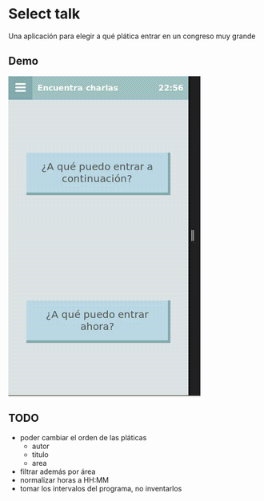 # Select talk

Una aplicación para elegir a qué plática entrar en un congreso muy grande

## Demo

![demo](https://raw.githubusercontent.com/categulario/select_talk/master/demo.gif)

## TODO

* poder cambiar el orden de las pláticas
	- autor
	- titulo
	- area
* filtrar además por área
* normalizar horas a HH:MM
* tomar los intervalos del programa, no inventarlos
